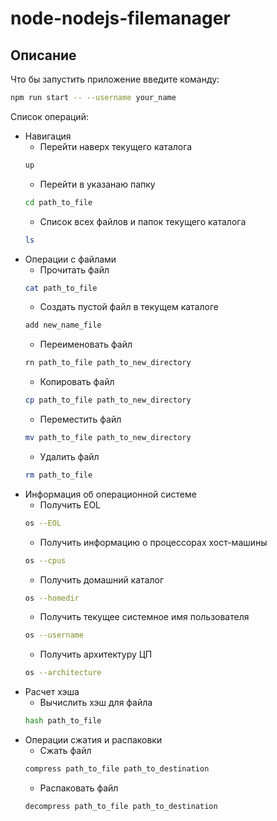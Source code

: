 # node-nodejs-filemanager

## Описание

Что бы запустить приложение введите команду: 
```bash
npm run start -- --username your_name
```

Список операций: 
- Навигация 
   - Перейти наверх текущего каталога 
   ```bash
   up
   ```
   - Перейти в указанаю папку
   ```bash
   cd path_to_file
   ```
   - Список всех файлов и папок текущего каталога
   ```bash
   ls
   ```
- Операции с файлами
   - Прочитать файл
   ```bash
   cat path_to_file
   ```
   - Создать пустой файл в текущем каталоге
   ```bash
   add new_name_file
   ```
   - Переименовать файл
   ```bash
   rn path_to_file path_to_new_directory
   ```
   - Копировать файл
   ```bash
   cp path_to_file path_to_new_directory
   ```
   - Переместить файл
   ```bash
   mv path_to_file path_to_new_directory
   ```
   - Удалить файл
   ```bash
   rm path_to_file
   ```
- Информация об операционной системе
   - Получить EOL
   ```bash
   os --EOL
   ```
   - Получить информацию о процессорах хост-машины
   ```bash
   os --cpus
   ```
   - Получить домашний каталог
   ```bash
   os --homedir
   ```
   - Получить текущее системное имя пользователя
   ```bash
   os --username
   ```
   - Получить архитектуру ЦП
   ```bash
   os --architecture
   ```
- Расчет хэша
   - Вычислить хэш для файла
   ```bash
   hash path_to_file
   ```
- Операции сжатия и распаковки
   - Сжать файл
   ```bash
   compress path_to_file path_to_destination
   ```
   - Распаковать файл
   ```bash
   decompress path_to_file path_to_destination
   ```